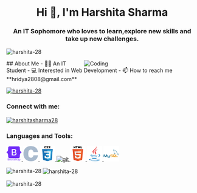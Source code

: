 <h1 align="center">Hi 👋, I'm Harshita Sharma </h1>
<h3 align="center">An IT Sophomore who loves to learn,explore new skills and take up new challenges.</h3>

<p align="left"> <img src="https://komarev.com/ghpvc/?username=harshita-28&label=Profile%20views&color=0e75b6&style=flat" alt="harshita-28" /> </p>
<img align="right" alt="Coding" width="300" src="https://cdn.dribbble.com/users/2851002/screenshots/7736965/media/e08e0676dd54ae8715c2d72bbdd51eb2.gif">
## About Me
- 👩‍🎓 An IT Student 
- 💻 Interested in Web Development
- 📫 How to reach me **hridya2808@gmail.com**
<p align="left"> <a href="https://github.com/ryo-ma/github-profile-trophy"><img src="https://github-profile-trophy.vercel.app/?username=harshita-28" alt="harshita-28" /></a> </p>


<h3 align="left">Connect with me:</h3>
<p align="left">
<a href="https://linkedin.com/in/harshitasharma28" target="blank"><img align="center" src="https://cdn.jsdelivr.net/npm/simple-icons@3.0.1/icons/linkedin.svg" alt="harshitasharma28" height="30" width="40" /></a>
</p>

<h3 align="left">Languages and Tools:</h3>
<p align="left"> <a href="https://getbootstrap.com" target="_blank"> <img src="https://raw.githubusercontent.com/devicons/devicon/master/icons/bootstrap/bootstrap-plain-wordmark.svg" alt="bootstrap" width="40" height="40"/> </a> <a href="https://www.cprogramming.com/" target="_blank"> <img src="https://raw.githubusercontent.com/devicons/devicon/master/icons/c/c-original.svg" alt="c" width="40" height="40"/> </a> <a href="https://www.w3schools.com/css/" target="_blank"> <img src="https://raw.githubusercontent.com/devicons/devicon/master/icons/css3/css3-original-wordmark.svg" alt="css3" width="40" height="40"/> </a> <a href="https://git-scm.com/" target="_blank"> <img src="https://www.vectorlogo.zone/logos/git-scm/git-scm-icon.svg" alt="git" width="40" height="40"/> </a> <a href="https://www.w3.org/html/" target="_blank"> <img src="https://raw.githubusercontent.com/devicons/devicon/master/icons/html5/html5-original-wordmark.svg" alt="html5" width="40" height="40"/> </a> <a href="https://www.java.com" target="_blank"> <img src="https://raw.githubusercontent.com/devicons/devicon/master/icons/java/java-original.svg" alt="java" width="40" height="40"/> </a> <a href="https://www.mysql.com/" target="_blank"> <img src="https://raw.githubusercontent.com/devicons/devicon/master/icons/mysql/mysql-original-wordmark.svg" alt="mysql" width="40" height="40"/> </a> </p>

<p><img align="left" src="https://github-readme-stats.vercel.app/api/top-langs?username=harshita-28&show_icons=true&locale=en&layout=compact" alt="harshita-28" /></p>

<p>&nbsp;<img align="center" src="https://github-readme-stats.vercel.app/api?username=harshita-28&show_icons=true&locale=en" alt="harshita-28" /></p>

<p><img align="center" src="https://github-readme-streak-stats.herokuapp.com/?user=harshita-28&" alt="harshita-28" /></p>

